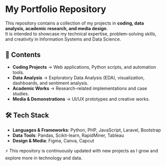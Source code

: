 # My Portfolio Repository

This repository contains a collection of my projects in **coding, data analysis, academic research, and media design**.  
It is intended to showcase my technical expertise, problem-solving skills, and creativity in Information Systems and Data Science.  

## 📂 Contents
- **Coding Projects** → Web applications, Python scripts, and automation tools.  
- **Data Analysis** → Exploratory Data Analysis (EDA), visualization, dashboards, and sentiment analysis.  
- **Academic Works** → Research-related implementations and case studies.  
- **Media & Demonstrations** → UI/UX prototypes and creative works.  

## 🛠️ Tech Stack
- **Languages & Frameworks**: Python, PHP, JavaScript, Laravel, Bootstrap  
- **Data Tools**: Pandas, Scikit-learn, RapidMiner, Tableau  
- **Design & Media**: Figma, Canva, Capcut  

⚡ This repository is continuously updated with new projects as I grow and explore more in technology and data.
